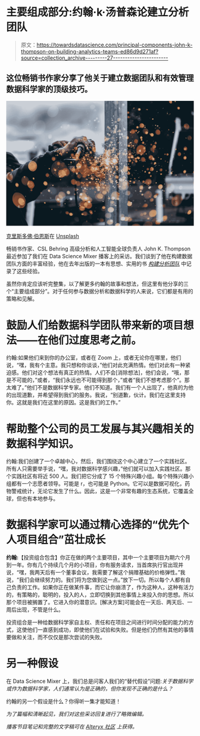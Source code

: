 # 主要组成部分:约翰·k·汤普森论建立分析团队

> 原文：<https://towardsdatascience.com/principal-components-john-k-thompson-on-building-analytics-teams-ed86d9d271af?source=collection_archive---------27----------------------->

## 这位畅销书作家分享了他关于建立数据团队和有效管理数据科学家的顶级技巧。

![](img/b4da6f23fd04b4950cba5a6e4ba840c9.png)

[克里斯多佛·伯恩斯](https://unsplash.com/@christopher__burns?utm_source=unsplash&utm_medium=referral&utm_content=creditCopyText)在 [Unsplash](https://unsplash.com/s/photos/construction?utm_source=unsplash&utm_medium=referral&utm_content=creditCopyText)

畅销书作家、CSL Behring 高级分析和人工智能全球负责人 John K. Thompson 最近参加了我们在 Data Science Mixer 播客上的采访。我们谈到了他在构建数据团队方面的丰富经验，他在去年出版的一本有思想、实用的书 [*构建分析团队*](https://www.indiebound.org/book/9781800203167) 中记录了这些经验。

虽然你肯定应该听完整集，以了解更多约翰的故事和想法，但这里有他分享的三个“主要组成部分”。对于任何参与数据分析和数据科学的人来说，它们都是有用的策略和见解。

# **鼓励人们给数据科学团队带来新的项目想法——在他们过度思考之前。**

约翰:如果他们来到你的办公室，或者在 Zoom 上，或者无论你在哪里，他们说，“嘿，我有个主意。我只想和你谈谈，”他们对此充满热情。他们对此有一种紧迫感。他们对这个想法有真正的热情。人们不会[消除想法]，他们会说，“哦，那是不可能的，”或者，“我们永远也不可能得到那个，”或者“我们不想考虑那个”。那太难了。”他们不是数据科学专家。他们不知道。我们有一个人出现了，他真的为他的出现道歉，并希望得到我们的服务。我说，“别道歉，伙计。我们在这里支持你。这就是我们在这里的原因。这是我们的工作。”

# **帮助整个公司的员工发展与其兴趣相关的数据科学知识。**

约翰:我们创建了一个卓越中心，然后，我们围绕这个中心建立了一个实践社区。所有人只需要举手说，“嘿，我对数据科学感兴趣，”他们就可以加入实践社区。那个实践社区有将近 500 人。我们把它分成了 15 个特殊兴趣小组。每个特殊兴趣小组都有一个志愿者领导。可能是 r，也可能是 Python。它可以是数据可视化，药物警戒统计，无论它发生了什么。因此，这是一个非常有趣的生态系统，它覆盖全球，但也有本地参与。

# **数据科学家可以通过精心选择的“优先个人项目组合”茁壮成长**

**约翰:**【投资组合包含】你正在做的两个主要项目，其中一个主要项目为期六个月到一年。你有几个持续几个月的小项目，你有服务请求，当首席执行官出现并说，“嘿，我两天后有一个董事会议，我需要了解这个捐赠基础的价格弹性。”我说，“我们会继续努力的。我们将为您做到这一点。”放下一切。所以每个人都有自己负责的工作。如果你正在做某件事，而它让你崩溃了，作为这种人，这种有活力的，有策略的，聪明的，投入的人，立即切换到其他事情上来投入你的思想。所以那个项目被搁置了。它进入你的潜意识。[解决方案]可能会在一天后、两天后、一周后出现，不管是什么。

投资组合是一种给数据科学家自主权、责任和在项目之间进行时间分配的能力的方式，这使他们一直感到成功，即使他们在试验和失败。但是他们仍然有其他的事情要做和关注，而不仅仅是那次尝试的失败。

# **另一种假设**

在 Data Science Mixer 上，我们总是问客人我们的“替代假设”问题:*关于数据科学或作为数据科学家，人们通常认为是正确的，但你发现不正确的是什么？*

约翰的另一个假设是什么？你得听一集才能知道！

*为了篇幅和清晰起见，我们对这些采访回复进行了略微编辑。*

*播客节目笔记和完整的文字稿可在* [*Alteryx 社区*](https://community.alteryx.com/t5/Data-Science-Mixer/Empowering-data-scientists-to-find-creative-solutions-John-K/ba-p/742342?utm_source=tds) *上获得。*